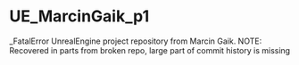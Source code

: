 # UE_MarcinGaik_p1
_FatalError UnrealEngine project repository from Marcin Gaik. 
NOTE: Recovered in parts from broken repo, large part of commit history is missing
